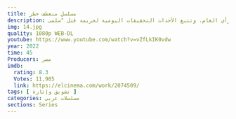 ```yaml
---
title: مسلسل منعطف خطر 
description: تعثر المباحث على جثة "سلمى الوكيل"، الـ"إنفلونسر" والفتاة التي يتابعها مئات الآلاف على تطبيق "تيك توك"، في سيارة "خالد يحيى"، المُرشح لرئاسة نادي جماهيري. يُكلف المقدم هشام بالتحقيق في القضية التي تثير الرأي العام. وتتبع الأحداث التحقيقات اليومية لجريمة قتل "سلمى".
img: 14.jpg
quality: 1080p WEB-DL
youtube: https://www.youtube.com/watch?v=vZfLkIK0vdw
year: 2022
time: 45
Producers: مصر
imdb:
  rating: 8.3
  Votes: 11,985
  link: https://elcinema.com/work/2074509/
tags: [ تشويق وإثارة ] 
categories: مسلسلات عربى
sections: Series
---
```


